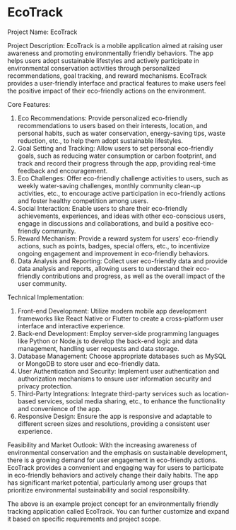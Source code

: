 # EcoTrack

Project Name: EcoTrack

Project Description:
EcoTrack is a mobile application aimed at raising user awareness and promoting environmentally friendly behaviors. The app helps users adopt sustainable lifestyles and actively participate in environmental conservation activities through personalized recommendations, goal tracking, and reward mechanisms. EcoTrack provides a user-friendly interface and practical features to make users feel the positive impact of their eco-friendly actions on the environment.

Core Features:
1. Eco Recommendations: Provide personalized eco-friendly recommendations to users based on their interests, location, and personal habits, such as water conservation, energy-saving tips, waste reduction, etc., to help them adopt sustainable lifestyles.
2. Goal Setting and Tracking: Allow users to set personal eco-friendly goals, such as reducing water consumption or carbon footprint, and track and record their progress through the app, providing real-time feedback and encouragement.
3. Eco Challenges: Offer eco-friendly challenge activities to users, such as weekly water-saving challenges, monthly community clean-up activities, etc., to encourage active participation in eco-friendly actions and foster healthy competition among users.
4. Social Interaction: Enable users to share their eco-friendly achievements, experiences, and ideas with other eco-conscious users, engage in discussions and collaborations, and build a positive eco-friendly community.
5. Reward Mechanism: Provide a reward system for users' eco-friendly actions, such as points, badges, special offers, etc., to incentivize ongoing engagement and improvement in eco-friendly behaviors.
6. Data Analysis and Reporting: Collect user eco-friendly data and provide data analysis and reports, allowing users to understand their eco-friendly contributions and progress, as well as the overall impact of the user community.

Technical Implementation:
1. Front-end Development: Utilize modern mobile app development frameworks like React Native or Flutter to create a cross-platform user interface and interactive experience.
2. Back-end Development: Employ server-side programming languages like Python or Node.js to develop the back-end logic and data management, handling user requests and data storage.
3. Database Management: Choose appropriate databases such as MySQL or MongoDB to store user and eco-friendly data.
4. User Authentication and Security: Implement user authentication and authorization mechanisms to ensure user information security and privacy protection.
5. Third-Party Integrations: Integrate third-party services such as location-based services, social media sharing, etc., to enhance the functionality and convenience of the app.
6. Responsive Design: Ensure the app is responsive and adaptable to different screen sizes and resolutions, providing a consistent user experience.

Feasibility and Market Outlook:
With the increasing awareness of environmental conservation and the emphasis on sustainable development, there is a growing demand for user engagement in eco-friendly actions. EcoTrack provides a convenient and engaging way for users to participate in eco-friendly behaviors and actively change their daily habits. The app has significant market potential, particularly among user groups that prioritize environmental sustainability and social responsibility.

The above is an example project concept for an environmentally friendly tracking application called EcoTrack. You can further customize and expand it based on specific requirements and project scope.
